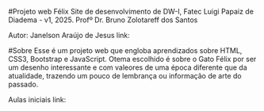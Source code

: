 #Projeto web Félix
Site de desenvolvimento de DW-I, Fatec Luigi Papaiz de Diadema - v1, 2025.
Profº Dr. Bruno Zolotareff dos Santos

Autor: Janelson Araújo de Jesus
link:

#Sobre
Esse é um projeto web que engloba aprendizados sobre HTML, CSS3, Bootstrap e JavaScript. Otema escolhido é sobre o Gato Félix por ser um desenho interessante e com valeores de uma época diferente que da atualidade, trazendo um pouco de lembrança ou informação de arte do passado.

Aulas iniciais
link:
